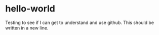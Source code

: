 # hello-world
Testing to see if I can get to understand and use github.
This should be written in a new line.
